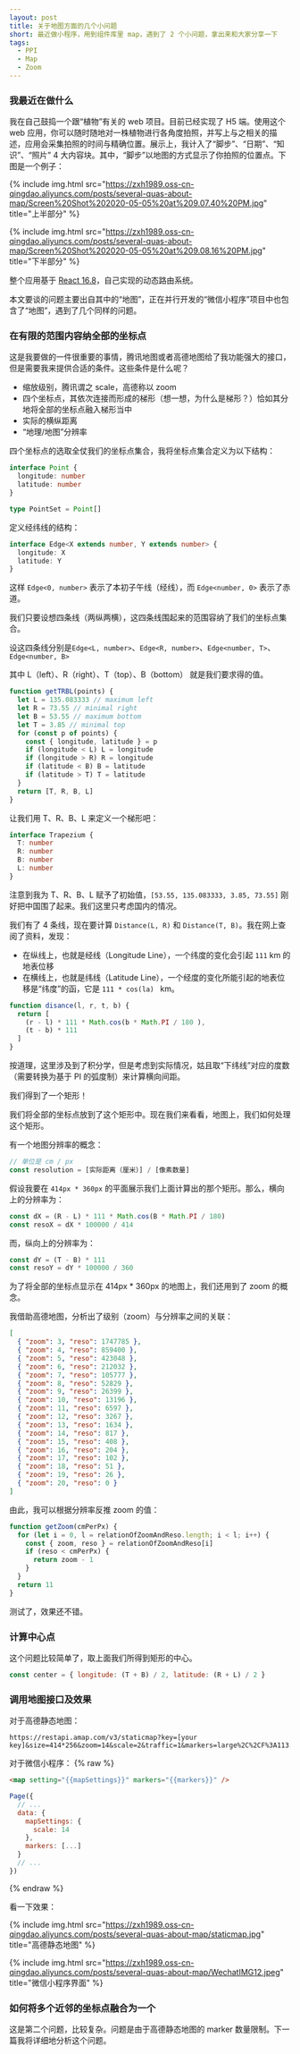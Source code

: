 ```yaml
---
layout: post
title: 关于地图方面的几个小问题
short: 最近做小程序，用到组件库里 map，遇到了 2 个小问题，拿出来和大家分享一下
tags: 
  - PPI
  - Map
  - Zoom
---
```


### 我最近在做什么

我在自己鼓捣一个跟“植物”有关的 web 项目。目前已经实现了 H5 端。使用这个 web 应用，你可以随时随地对一株植物进行各角度拍照，并写上与之相关的描述，应用会采集拍照的时间与精确位置。展示上，我计入了“脚步”、“日期”、“知识”、“照片” 4 大内容块。其中，“脚步”以地图的方式显示了你拍照的位置点。下图是一个例子：

{% include img.html src="https://zxh1989.oss-cn-qingdao.aliyuncs.com/posts/several-quas-about-map/Screen%20Shot%202020-05-05%20at%209.07.40%20PM.jpg" title="上半部分" %}

{% include img.html src="https://zxh1989.oss-cn-qingdao.aliyuncs.com/posts/several-quas-about-map/Screen%20Shot%202020-05-05%20at%209.08.16%20PM.jpg" title="下半部分" %}

整个应用基于 [React 16.8](https://reactjs.org/)，自己实现的动态路由系统。

本文要谈的问题主要出自其中的“地图”，正在并行开发的“微信小程序”项目中也包含了“地图”，遇到了几个同样的问题。

### 在有限的范围内容纳全部的坐标点

这是我要做的一件很重要的事情，腾讯地图或者高德地图给了我功能强大的接口，但是需要我来提供合适的条件。这些条件是什么呢？

- 缩放级别，腾讯谓之 scale，高德称以 zoom
- 四个坐标点，其依次连接而形成的梯形（想一想，为什么是梯形？）恰如其分地将全部的坐标点融入梯形当中
- 实际的横纵距离
- “地理/地图”分辨率

四个坐标点的选取全仗我们的坐标点集合，我将坐标点集合定义为以下结构：

```typescript
interface Point {
  longitude: number
  latitude: number
}

type PointSet = Point[]
```

定义经纬线的结构：

```typescript
interface Edge<X extends number, Y extends number> {
  longitude: X
  latitude: Y
}
```

这样 `Edge<0, number>` 表示了本初子午线（经线），而 `Edge<number, 0>` 表示了赤道。

我们只要设想四条线（两纵两横），这四条线围起来的范围容纳了我们的坐标点集合。

设这四条线分别是`Edge<L, number>`、`Edge<R, number>`、`Edge<number, T>`、`Edge<number, B>`

其中 L（left）、R（right）、T（top）、B（bottom） 就是我们要求得的值。

```js
function getTRBL(points) {
  let L = 135.083333 // maximum left
  let R = 73.55 // minimal right
  let B = 53.55 // maximum bottom
  let T = 3.85 // minimal top
  for (const p of points) {
    const { longitude, latitude } = p
    if (longitude < L) L = longitude
    if (longitude > R) R = longitude
    if (latitude < B) B = latitude
    if (latitude > T) T = latitude
  }
  return [T, R, B, L]
}
```

让我们用 T、R、B、L 来定义一个梯形吧：

```typescript
interface Trapezium {
  T: number
  R: number
  B: number
  L: number
}
```

注意到我为 T、R、B、L 赋予了初始值，`[53.55, 135.083333, 3.85, 73.55]` 刚好把中国围了起来。我们这里只考虑国内的情况。

我们有了 4 条线，现在要计算 `Distance(L, R)` 和 `Distance(T, B)`。我在网上查阅了资料，发现：

- 在纵线上，也就是经线（Longitude Line），一个纬度的变化会引起 `111` km 的地表位移
- 在横线上，也就是纬线（Latitude Line），一个经度的变化所能引起的地表位移是“纬度”的函，它是 `111 * cos(la) ` km。

```js
function disance(l, r, t, b) {
  return [
    (r - l) * 111 * Math.cos(b * Math.PI / 180 ),
    (t - b) * 111
  ]
}
```

按道理，这里涉及到了积分学，但是考虑到实际情况，姑且取“下纬线”对应的度数（需要转换为基于 PI 的弧度制）来计算横向间距。

我们得到了一个矩形！

我们将全部的坐标点放到了这个矩形中。现在我们来看看，地图上，我们如何处理这个矩形。

有一个地图分辨率的概念：

```js
// 单位是 cm / px
const resolution = [实际距离（厘米）] / [像素数量]
```

假设我要在 `414px * 360px` 的平面展示我们上面计算出的那个矩形。那么，横向上的分辨率为：

```js
const dX = (R - L) * 111 * Math.cos(B * Math.PI / 180)
const resoX = dX * 100000 / 414
```

而，纵向上的分辨率为：

```js
const dY = (T - B) * 111
const resoY = dY * 100000 / 360
```

为了将全部的坐标点显示在 414px * 360px 的地图上，我们还用到了 zoom 的概念。

我借助高德地图，分析出了级别（zoom）与分辨率之间的关联：

```json
[
  { "zoom": 3, "reso": 1747785 },
  { "zoom": 4, "reso": 859400 },
  { "zoom": 5, "reso": 423048 },
  { "zoom": 6, "reso": 212032 },
  { "zoom": 7, "reso": 105777 },
  { "zoom": 8, "reso": 52829 },
  { "zoom": 9, "reso": 26399 },
  { "zoom": 10, "reso": 13196 },
  { "zoom": 11, "reso": 6597 },
  { "zoom": 12, "reso": 3267 },
  { "zoom": 13, "reso": 1634 },
  { "zoom": 14, "reso": 817 },
  { "zoom": 15, "reso": 408 },
  { "zoom": 16, "reso": 204 },
  { "zoom": 17, "reso": 102 },
  { "zoom": 18, "reso": 51 },
  { "zoom": 19, "reso": 26 },
  { "zoom": 20, "reso": 0 }
]
```

由此，我可以根据分辨率反推 zoom 的值：

```js
function getZoom(cmPerPx) {
  for (let i = 0, l = relationOfZoomAndReso.length; i < l; i++) {
    const { zoom, reso } = relationOfZoomAndReso[i]
    if (reso < cmPerPx) {
      return zoom - 1
    }
  }
  return 11
}
```

测试了，效果还不错。

### 计算中心点

这个问题比较简单了，取上面我们所得到矩形的中心。

```js
const center = { longitude: (T + B) / 2, latitude: (R + L) / 2 }
```

### 调用地图接口及效果

对于高德静态地图：

```
https://restapi.amap.com/v3/staticmap?key=[your key]&size=414*256&zoom=14&scale=2&traffic=1&markers=large%2C%2CF%3A113.807343%2C22.683340%7Clarge%2C%2C1%3A113.822260%2C22.688535%7Clarge%2C%2C1%3A113.822307%2C22.691457%7Clarge%2C%2C1%3A113.813363%2C22.688976
```

对于微信小程序：
{% raw %}
```html
<map setting="{{mapSettings}}" markers="{{markers}}" />
```
```js
Page({
  // ...
  data: {
    mapSettings: {
      scale: 14
    },
    markers: [...]
  }
  // ...
})
```
{% endraw %}

看一下效果：

{% include img.html src="https://zxh1989.oss-cn-qingdao.aliyuncs.com/posts/several-quas-about-map/staticmap.jpg" title="高德静态地图" %}

{% include img.html src="https://zxh1989.oss-cn-qingdao.aliyuncs.com/posts/several-quas-about-map/WechatIMG12.jpeg" title="微信小程序界面" %}

### 如何将多个近邻的坐标点融合为一个

这是第二个问题，比较复杂。问题是由于高德静态地图的 marker 数量限制。下一篇我将详细地分析这个问题。
